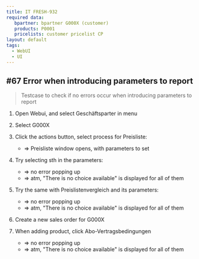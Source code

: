 ```yaml
---
title: IT FRESH-932
required data:
   bpartner: bpartner G000X (customer)
   products: P0001
   pricelists: customer pricelist CP 
layout: default
tags:
  - WebUI
  - UI
---
```

## #67 Error when introducing parameters to report

> Testcase to check if no errors occur when introducing parameters to report

1. Open Webui, and select Geschäftsparter in menu

1. Select G000X

1. Click the actions button, select process for Preisliste:
	* => Preisliste window opens, with parameters to set
	
1. Try selecting sth in the parameters:
	* => no error popping up
	* => atm, "There is no choice available" is displayed for all of them
	
1. Try the same with Preislistenvergleich and its parameters:
	* => no error popping up
	* => atm, "There is no choice available" is displayed for all of them
	
1. Create a new sales order for G000X

1. When adding product, click Abo-Vertragsbedingungen
	* => no error popping up
	* => atm, "There is no choice available" is displayed for all of them
